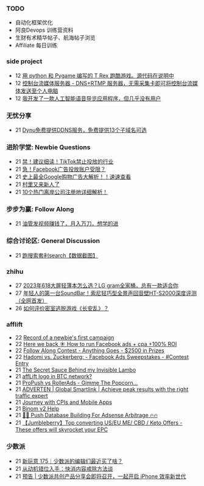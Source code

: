 ### TODO
-  自动化框架优化
-  阿良Devops 训练营资料
-  生财有术精华帖子、航海帖子浏览
-  Affiliate 每日训练

### side project
<!-- sideproject:START -->
-  12 [用 python 和 Pygame 编写的 T Rex 跑酷游戏。源代码在说明中](https://www.youtube.com/watch?v=pZySIXSelCA)
-  12 [控制台流媒体服务器 - DNS+RTMP 服务器，无需采集卡即可将控制台流媒体发送至个人电脑](https://github.com/Aioros/console-streaming-server)
-  12 [我开发了一款人工智能语音导览应用程序，但几乎没有用户](https://www.reddit.com/r/SideProject/comments/18gpp0e/ive_built_an_ai_audio_tour_app_but_have_almost_no/)<!-- sideproject:END -->


### 无忧分享
<!-- ruyo:START -->
-  21 [Dynu免费提供DDNS服务，免费提供13个子域名可选](https://51.ruyo.net/18625.html)<!-- ruyo:END -->

### 进阶学堂: Newbie Questions
<!-- advertcn1:START -->
-  21 [禁！建议细读！TikTok禁止投放的行业](https://www.advertcn.com/thread-114406-1-1.html)
-  21 [急！Facebook广告投放账户受限？](https://www.advertcn.com/thread-114405-1-1.html)
-  21 [史上最全Google购物广告大解析！！速速查看](https://www.advertcn.com/thread-114404-1-1.html)
-  21 [村里又来新人了](https://www.advertcn.com/thread-114402-1-1.html)
-  21 [10个热门离岸公司注册地详细解析！](https://www.advertcn.com/thread-114400-1-1.html)<!-- advertcn1:END -->

### 步步为赢: Follow Along
<!-- advertcn2:START -->
-  21 [油管发视频赚钱了，月入万刀，想学的进](https://www.advertcn.com/thread-114401-1-1.html)<!-- advertcn2:END -->

### 综合讨论区: General Discussion
<!-- advertcn3:START -->
-  21 [跑搜索套利search【数据截图】](https://www.advertcn.com/thread-114396-1-1.html)<!-- advertcn3:END -->


### zhihu
<!-- zhihu:START -->
-  27 [2023年618大屏轻薄本怎么选？LG gram全家桶，总有一款适合你](http://zhuanlan.zhihu.com/p/632641888?utm_campaign=rss&utm_medium=rss&utm_source=rss&utm_content=title)
-  27 [年轻人的第一台SoundBar！索尼轻巧型全景声回音壁HT-S2000深度评测（全网首发）](http://zhuanlan.zhihu.com/p/630990296?utm_campaign=rss&utm_medium=rss&utm_source=rss&utm_content=title)
-  26 [如何评价密室逃脱游戏《长安乱》？](http://www.zhihu.com/question/563950552/answer/3045961312?utm_campaign=rss&utm_medium=rss&utm_source=rss&utm_content=title)<!-- zhihu:END -->

### afflift
<!-- afflift:START -->
-  22 [Record of a newbie&#39;s first campaign](https://afflift.com/f/threads/record-of-a-newbies-first-campaign.12826/)
-  22 [Here we back ☀️ How to run Facebook ads + cpa +100% ROI](https://afflift.com/f/threads/here-we-back-%E2%98%80%EF%B8%8F-how-to-run-facebook-ads-cpa-100-roi.12146/)
-  22 [Follow Along Contest - Anything Goes - $2500 in Prizes](https://afflift.com/f/threads/follow-along-contest-anything-goes-2500-in-prizes.12808/)
-  22 [Hadomi vs. Zuckerberg: - Facebook Ads Sweepstakes - #Contest Entry](https://afflift.com/f/threads/hadomi-vs-zuckerberg-facebook-ads-sweepstakes-contest-entry.12846/)
-  21 [The Secret Sauce Behind my Invisible Lambo](https://afflift.com/f/threads/the-secret-sauce-behind-my-invisible-lambo.12845/)
-  21 [affLift logo in BTC network?](https://afflift.com/f/threads/afflift-logo-in-btc-network.12816/)
-  21 [ProPush vs RollerAds - Gimme The Popcorn...](https://afflift.com/f/threads/propush-vs-rollerads-gimme-the-popcorn.12802/)
-  21 [ADVERTEN | Global Smartlink | Achieve peak results with the right traffic expert](https://afflift.com/f/threads/adverten-global-smartlink-achieve-peak-results-with-the-right-traffic-expert.7526/)
-  21 [Journey with CPIs and Mobile Apps](https://afflift.com/f/threads/journey-with-cpis-and-mobile-apps.12762/)
-  21 [Binom v2 Help](https://afflift.com/f/threads/binom-v2-help.12511/)
-  21 [🚀🚀 Push Database Building For Adsense Arbitrage 🔥🔥](https://afflift.com/f/threads/%F0%9F%9A%80%F0%9F%9A%80-push-database-building-for-adsense-arbitrage-%F0%9F%94%A5%F0%9F%94%A5.12824/)
-  21 [【Jumbleberry】Top converting US/EU ME/ CBD / Keto Offers - These offers will skyrocket your EPC](https://afflift.com/f/threads/%E3%80%90jumbleberry%E3%80%91top-converting-us-eu-me-cbd-keto-offers-these-offers-will-skyrocket-your-epc.12642/)<!-- afflift:END -->

### 少数派
<!-- sspai:START -->
-  21 [新玩意 175｜少数派的编辑们最近买了啥？](https://sspai.com/post/87432)
-  21 [从动机错位入手：快消内容戒除方法谈](https://sspai.com/post/86260)
-  21 [预告 | 少数派共创产品分享会即将召开，一起开启 iPhone 效率新世代](https://sspai.com/post/87409)<!-- sspai:END -->
